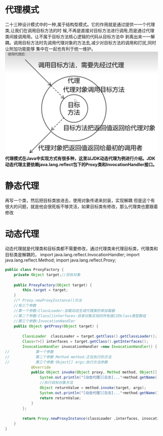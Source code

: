 # 代理模式
二十三种设计模式中的一种,属于结构型模式。它的作用就是通过提供一一个代理类,让我们在调用目标方法的时
候,不再是直接对目标方法进行调用,而是通过代理类间接调用用。让不属于目标方法核心逻辑的代码从目标方法中
剥离出来一一解耦。调用目标方法时先调用代理对象的方法去,减少对目标方法的调用和打扰,同时让附加功能能够
集中在一起也有利于统一维护。
![img.png](img.png)
**代理模式在Java中实现方式有很多种，这里以JDK动态代理为例进行介绍。JDK动态代理主要依赖java.lang.reflect包下的Proxy类和InvocationHandler接口。**

# 静态代理
再写一个类，然后把目标类放进去，使用对象传递来封装，实现解耦
但是这个有很大的问题，就是他会很死板不够灵活，如果目标类有修改，那么代理类也要跟着修改

# 动态代理
动态代理就是代理类和目标类都不需要修改，通过代理类来代理目标类，代理类和目标类是解耦的，
import java.lang.reflect.InvocationHandler;
import java.lang.reflect.Method;
import java.lang.reflect.Proxy;
```java
public class ProxyFactory {
    private Object target;//目标对象

    public ProxyFactory(Object target) {
        this.target = target;
    }
    //* Proxy.newProxyInstance()方法
    //有三个参数
    //第一个参数:ClassLoader:加载动态生成代理类的来加载器
    //第二个参数:Class[]interfaces:目录对象实现的所有接口的class类型数组
    //第三个参数:InvocationHandler
    public Object getProxy(Object target) {

        ClassLoader  classLoader = target.getClass().getClassLoader();
        Class<?>[] interfaces = target.getClass().getInterfaces();
        InvocationHandler invocationHandler =new InvocationHandler() {
//            第一个参数
//            第二个参数 Method method:正在执行的方法
//            第三个参数 Object[] args:执行方法参数
            @Override
            public Object invoke(Object proxy, Method method, Object[] args) throws Throwable {
                System.out.println("[动态代理][日志]..."+method.getName()+"参数："+ Arrays.toString(args) );
                //执行目标对象方法
                Object returnValue = method.invoke(target, args);
                System.out.println("[动态代理][日志]..."+method.getName()+"结果："+ returnValue );
                return returnValue;
            }
        };

        return Proxy.newProxyInstance(classLoader ,interfaces, invocationHandler);
    }
}

```
